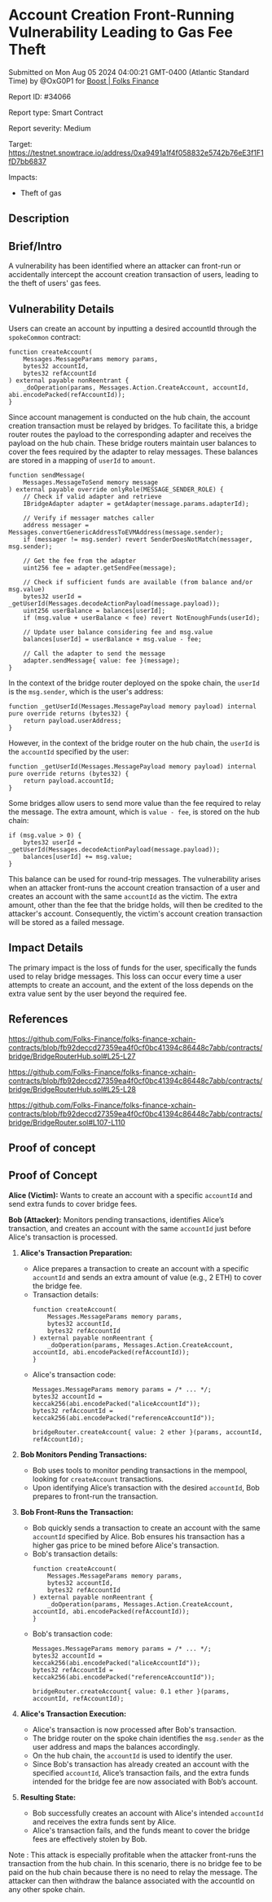 
# Account Creation Front-Running Vulnerability Leading to Gas Fee Theft

Submitted on Mon Aug 05 2024 04:00:21 GMT-0400 (Atlantic Standard Time) by @OxG0P1 for [Boost | Folks Finance](https://immunefi.com/bounty/folksfinance-boost/)

Report ID: #34066

Report type: Smart Contract

Report severity: Medium

Target: https://testnet.snowtrace.io/address/0xa9491a1f4f058832e5742b76eE3f1F1fD7bb6837

Impacts:
- Theft of gas

## Description
## Brief/Intro

A vulnerability has been identified where an attacker can front-run or accidentally intercept the account creation transaction of users, leading to the theft of users' gas fees.

## Vulnerability Details

Users can create an account by inputting a desired accountId through the `spokeCommon` contract:

```solidity
function createAccount(
    Messages.MessageParams memory params,
    bytes32 accountId,
    bytes32 refAccountId
) external payable nonReentrant {
    _doOperation(params, Messages.Action.CreateAccount, accountId, abi.encodePacked(refAccountId));
}
```

Since account management is conducted on the hub chain, the account creation transaction must be relayed by bridges. To facilitate this, a bridge router routes the payload to the corresponding adapter and receives the payload on the hub chain. These bridge routers maintain user balances to cover the fees required by the adapter to relay messages. These balances are stored in a mapping of `userId` to `amount`.

```solidity
function sendMessage(
    Messages.MessageToSend memory message
) external payable override onlyRole(MESSAGE_SENDER_ROLE) {
    // Check if valid adapter and retrieve
    IBridgeAdapter adapter = getAdapter(message.params.adapterId);

    // Verify if messager matches caller
    address messager = Messages.convertGenericAddressToEVMAddress(message.sender);
    if (messager != msg.sender) revert SenderDoesNotMatch(messager, msg.sender);

    // Get the fee from the adapter
    uint256 fee = adapter.getSendFee(message);

    // Check if sufficient funds are available (from balance and/or msg.value)
    bytes32 userId = _getUserId(Messages.decodeActionPayload(message.payload));
    uint256 userBalance = balances[userId];
    if (msg.value + userBalance < fee) revert NotEnoughFunds(userId);

    // Update user balance considering fee and msg.value
    balances[userId] = userBalance + msg.value - fee;

    // Call the adapter to send the message
    adapter.sendMessage{ value: fee }(message);
}
```

In the context of the bridge router deployed on the spoke chain, the `userId` is the `msg.sender`, which is the user's address:

```solidity
function _getUserId(Messages.MessagePayload memory payload) internal pure override returns (bytes32) {
    return payload.userAddress;
}
```

However, in the context of the bridge router on the hub chain, the `userId` is the `accountId` specified by the user:

```solidity
function _getUserId(Messages.MessagePayload memory payload) internal pure override returns (bytes32) {
    return payload.accountId;
}
```

Some bridges allow users to send more value than the fee required to relay the message. The extra amount, which is `value - fee`, is stored on the hub chain:

```solidity
if (msg.value > 0) {
    bytes32 userId = _getUserId(Messages.decodeActionPayload(message.payload));
    balances[userId] += msg.value;
}
```

This balance can be used for round-trip messages. The vulnerability arises when an attacker front-runs the account creation transaction of a user and creates an account with the same `accountId` as the victim. The extra amount, other than the fee that the bridge holds, will then be credited to the attacker's account. Consequently, the victim's account creation transaction will be stored as a failed message.

## Impact Details

The primary impact is the loss of funds for the user, specifically the funds used to relay bridge messages. This loss can occur every time a user attempts to create an account, and the extent of the loss depends on the extra value sent by the user beyond the required fee.

## References
https://github.com/Folks-Finance/folks-finance-xchain-contracts/blob/fb92deccd27359ea4f0cf0bc41394c86448c7abb/contracts/bridge/BridgeRouterHub.sol#L25-L27

https://github.com/Folks-Finance/folks-finance-xchain-contracts/blob/fb92deccd27359ea4f0cf0bc41394c86448c7abb/contracts/bridge/BridgeRouterHub.sol#L25-L28

https://github.com/Folks-Finance/folks-finance-xchain-contracts/blob/fb92deccd27359ea4f0cf0bc41394c86448c7abb/contracts/bridge/BridgeRouter.sol#L107-L110

        
## Proof of concept
## Proof of Concept



**Alice (Victim):** Wants to create an account with a specific `accountId` and send extra funds to cover bridge fees.

**Bob (Attacker):** Monitors pending transactions, identifies Alice’s transaction, and creates an account with the same `accountId` just before Alice's transaction is processed.



1. **Alice's Transaction Preparation:**
    - Alice prepares a transaction to create an account with a specific `accountId` and sends an extra amount of value (e.g., 2 ETH) to cover the bridge fee.
    - Transaction details:
      ```solidity
      function createAccount(
          Messages.MessageParams memory params,
          bytes32 accountId,
          bytes32 refAccountId
      ) external payable nonReentrant {
          _doOperation(params, Messages.Action.CreateAccount, accountId, abi.encodePacked(refAccountId));
      }
      ```
    - Alice's transaction code:
      ```solidity
      Messages.MessageParams memory params = /* ... */;
      bytes32 accountId = keccak256(abi.encodePacked("aliceAccountId"));
      bytes32 refAccountId = keccak256(abi.encodePacked("referenceAccountId"));

      bridgeRouter.createAccount{ value: 2 ether }(params, accountId, refAccountId);
      ```

2. **Bob Monitors Pending Transactions:**
    - Bob uses tools to monitor pending transactions in the mempool, looking for `createAccount` transactions.
    - Upon identifying Alice’s transaction with the desired `accountId`, Bob prepares to front-run the transaction.

3. **Bob Front-Runs the Transaction:**
    - Bob quickly sends a transaction to create an account with the same `accountId` specified by Alice. Bob ensures his transaction has a higher gas price to be mined before Alice's transaction.
    - Bob's transaction details:
      ```solidity
      function createAccount(
          Messages.MessageParams memory params,
          bytes32 accountId,
          bytes32 refAccountId
      ) external payable nonReentrant {
          _doOperation(params, Messages.Action.CreateAccount, accountId, abi.encodePacked(refAccountId));
      }
      ```
    - Bob's transaction code:
      ```solidity
      Messages.MessageParams memory params = /* ... */;
      bytes32 accountId = keccak256(abi.encodePacked("aliceAccountId"));
      bytes32 refAccountId = keccak256(abi.encodePacked("referenceAccountId"));

      bridgeRouter.createAccount{ value: 0.1 ether }(params, accountId, refAccountId);
      ```

4. **Alice's Transaction Execution:**
    - Alice's transaction is now processed after Bob's transaction.
    - The bridge router on the spoke chain identifies the `msg.sender` as the user address and maps the balances accordingly.
    - On the hub chain, the `accountId` is used to identify the user.
    - Since Bob's transaction has already created an account with the specified `accountId`, Alice’s transaction fails, and the extra funds intended for the bridge fee are now associated with Bob’s account.

5. **Resulting State:**
    - Bob successfully creates an account with Alice's intended `accountId` and receives the extra funds sent by Alice.
    - Alice's transaction fails, and the funds meant to cover the bridge fees are effectively stolen by Bob.


Note : This attack is especially profitable when the attacker front-runs the transaction from the hub chain. In this scenario, there is no bridge fee to be paid on the hub chain because there is no need to relay the message. The attacker can then withdraw the balance associated with the accountId on any other spoke chain.
